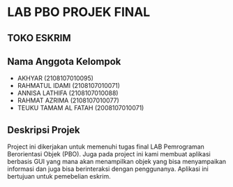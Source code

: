 # LAB PBO PROJEK FINAL

## TOKO ESKRIM
## Nama Anggota Kelompok
- AKHYAR (2108107010095)
- RAHMATUL IDAMI (2108107010071)
- ANNISA LATHIFA (2108107010088)
- RAHMAT AZRIMA (2108107010077)
- TEUKU TAMAM AL FATAH (2008107010071)

## Deskripsi Projek
Project ini dikerjakan untuk memenuhi tugas final LAB Pemrograman Berorientasi Objek (PBO). Juga pada project ini kami membuat aplikasi berbasis GUI yang mana akan menampilkan objek yang bisa menyampaikan informasi dan juga bisa berinteraksi dengan penggunanya. Aplikasi ini bertujuan untuk pemebelian eskrim.
